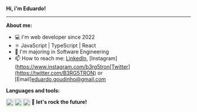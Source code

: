 **Hi, i'm Eduardo!**

---

**About me:**

- 💻 I'm web developer since 2022
- ⚛️ JavaScript | TypeScript | React
- 📝 I'm majoring in Software Engineering
- 📫 How to reach me: [LinkedIn](https://www.linkedin.com/in/eduardo-bergstron-986108143/), [Instagram](https://www.instagram.com/b3rg5tron[Twitter](https://twitter.com/B3RG5TRON) or [Email]eduardo.goudinho@gmail.com

**Languages and tools:**

<img align="left" height="20" src="https://raw.githubusercontent.com/jakeliny/jakeliny/master/images/javascript.png">
<img align="left" height="20" src="https://raw.githubusercontent.com/jakeliny/jakeliny/master/images/typescript.png">
<img align="left" height="20" src="https://raw.githubusercontent.com/jakeliny/jakeliny/master/images/react.png">

**🚀 let's rock the future!**